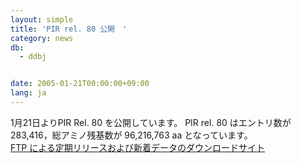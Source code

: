 ```yaml
---
layout: simple
title: 'PIR rel. 80 公開　'
category: news
db:
  - ddbj


date: 2005-01-21T00:00:00+09:00
lang: ja
---
```


1月21日よりPIR Rel. 80 を公開しています。 PIR rel. 80 はエントリ数が 283,416，総アミノ残基数が 96,216,763 aa となっています。<br><a href="/services/index.html">FTP による定期リリースおよび新着データのダウンロードサイト</a>
